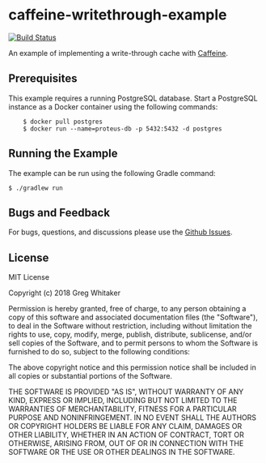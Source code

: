 # caffeine-writethrough-example
[![Build Status](https://travis-ci.org/gregwhitaker/caffeine-writethrough-example.svg?branch=master)](https://travis-ci.org/gregwhitaker/caffeine-writethrough-example)

An example of implementing a write-through cache with [Caffeine](https://github.com/ben-manes/caffeine).

## Prerequisites
This example requires a running PostgreSQL database. Start a PostgreSQL instance as a Docker container using the following commands:

        $ docker pull postgres
        $ docker run --name=proteus-db -p 5432:5432 -d postgres

## Running the Example
The example can be run using the following Gradle command:

    $ ./gradlew run

## Bugs and Feedback
For bugs, questions, and discussions please use the [Github Issues](https://github.com/gregwhitaker/caffeine-writethrough-example/issues).

## License
MIT License

Copyright (c) 2018 Greg Whitaker

Permission is hereby granted, free of charge, to any person obtaining a copy
of this software and associated documentation files (the "Software"), to deal
in the Software without restriction, including without limitation the rights
to use, copy, modify, merge, publish, distribute, sublicense, and/or sell
copies of the Software, and to permit persons to whom the Software is
furnished to do so, subject to the following conditions:

The above copyright notice and this permission notice shall be included in all
copies or substantial portions of the Software.

THE SOFTWARE IS PROVIDED "AS IS", WITHOUT WARRANTY OF ANY KIND, EXPRESS OR
IMPLIED, INCLUDING BUT NOT LIMITED TO THE WARRANTIES OF MERCHANTABILITY,
FITNESS FOR A PARTICULAR PURPOSE AND NONINFRINGEMENT. IN NO EVENT SHALL THE
AUTHORS OR COPYRIGHT HOLDERS BE LIABLE FOR ANY CLAIM, DAMAGES OR OTHER
LIABILITY, WHETHER IN AN ACTION OF CONTRACT, TORT OR OTHERWISE, ARISING FROM,
OUT OF OR IN CONNECTION WITH THE SOFTWARE OR THE USE OR OTHER DEALINGS IN THE
SOFTWARE.